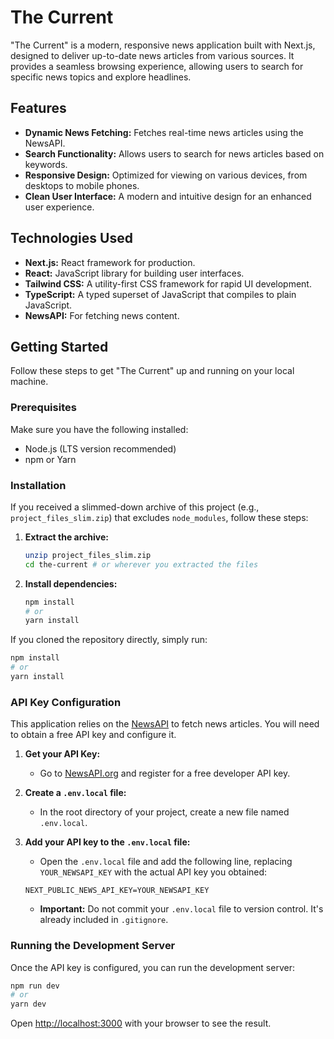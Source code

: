 # The Current

"The Current" is a modern, responsive news application built with Next.js, designed to deliver up-to-date news articles from various sources. It provides a seamless browsing experience, allowing users to search for specific news topics and explore headlines.

## Features

*   **Dynamic News Fetching:** Fetches real-time news articles using the NewsAPI.
*   **Search Functionality:** Allows users to search for news articles based on keywords.
*   **Responsive Design:** Optimized for viewing on various devices, from desktops to mobile phones.
*   **Clean User Interface:** A modern and intuitive design for an enhanced user experience.

## Technologies Used

*   **Next.js:** React framework for production.
*   **React:** JavaScript library for building user interfaces.
*   **Tailwind CSS:** A utility-first CSS framework for rapid UI development.
*   **TypeScript:** A typed superset of JavaScript that compiles to plain JavaScript.
*   **NewsAPI:** For fetching news content.

## Getting Started

Follow these steps to get "The Current" up and running on your local machine.

### Prerequisites

Make sure you have the following installed:

*   Node.js (LTS version recommended)
*   npm or Yarn

### Installation

If you received a slimmed-down archive of this project (e.g., `project_files_slim.zip`) that excludes `node_modules`, follow these steps:

1.  **Extract the archive:**

    ```bash
    unzip project_files_slim.zip
    cd the-current # or wherever you extracted the files
    ```

2.  **Install dependencies:**

    ```bash
    npm install
    # or
    yarn install
    ```

If you cloned the repository directly, simply run:

```bash
npm install
# or
yarn install
```

### API Key Configuration

This application relies on the [NewsAPI](https://newsapi.org/) to fetch news articles. You will need to obtain a free API key and configure it.

1.  **Get your API Key:**
    *   Go to [NewsAPI.org](https://newsapi.org/register) and register for a free developer API key.

2.  **Create a `.env.local` file:**
    *   In the root directory of your project, create a new file named `.env.local`.

3.  **Add your API key to the `.env.local` file:**
    *   Open the `.env.local` file and add the following line, replacing `YOUR_NEWSAPI_KEY` with the actual API key you obtained:

    ```
    NEXT_PUBLIC_NEWS_API_KEY=YOUR_NEWSAPI_KEY
    ```

    *   **Important:** Do not commit your `.env.local` file to version control. It's already included in `.gitignore`.

### Running the Development Server

Once the API key is configured, you can run the development server:

```bash
npm run dev
# or
yarn dev
```

Open [http://localhost:3000](http://localhost:3000) with your browser to see the result.